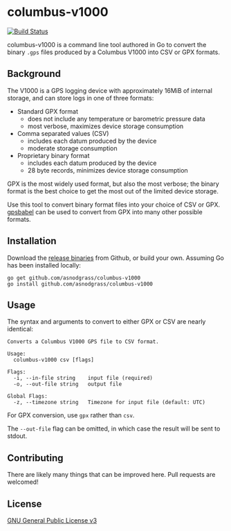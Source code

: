 # columbus-v1000

[![Build Status](https://travis-ci.org/asnodgrass/columbus-v1000.svg?branch=master)](https://travis-ci.org/asnodgrass/columbus-v1000)

columbus-v1000 is a command line tool authored in Go to convert the binary
`.gps` files produced by a Columbus V1000 into CSV or GPX formats.

## Background

The V1000 is a GPS logging device with approximately 16MiB of internal storage,
and can store logs in one of three formats:

* Standard GPX format
  * does not include any temperature or barometric pressure data
  * most verbose, maximizes device storage consumption
* Comma separated values (CSV)
  * includes each datum produced by the device
  * moderate storage consumption
* Proprietary binary format
  * includes each datum produced by the device
  * 28 byte records, minimizes device storage consumption

GPX is the most widely used format, but also the most verbose; the binary format
is the best choice to get the most out of the limited device storage.

Use this tool to convert binary format files into your choice of CSV or GPX.
[gpsbabel][] can be used to convert from GPX into many other possible formats.

## Installation

Download the [release binaries][] from Github, or build your own. Assuming Go
has been installed locally:

    go get github.com/asnodgrass/columbus-v1000
    go install github.com/asnodgrass/columbus-v1000

## Usage

The syntax and arguments to convert to either GPX or CSV are nearly identical:

    Converts a Columbus V1000 GPS file to CSV format.

    Usage:
      columbus-v1000 csv [flags]

    Flags:
      -i, --in-file string    input file (required)
      -o, --out-file string   output file

    Global Flags:
      -z, --timezone string   Timezone for input file (default: UTC)

For GPX conversion, use `gpx` rather than `csv`.

The `--out-file` flag can be omitted, in which case the result will be sent to
stdout.

## Contributing

There are likely many things that can be improved here. Pull requests are
welcomed!

## License

[GNU General Public License v3](LICENSE)

[gpsbabel]: <https://www.gpsbabel.org/>
[release binaries]: <https://github.com/asnodgrass/columbus-v1000/releases>
